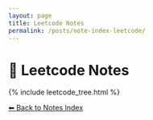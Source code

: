 ```yaml
---
layout: page
title: Leetcode Notes
permalink: /posts/note-index-leetcode/
---
```


<style>
/* 控制 summary 的折叠箭头与字体大小 */
details > summary {
  font-size: 1.0rem;
  font-weight: bold;
  cursor: pointer;
  list-style: none;
  display: flex;
  align-items: center;
  margin: 1rem 0;
}

details > summary::before {
  content: "▶";
  margin-right: 0.5rem;
  transform: rotate(0deg);
  transition: transform 0.2s ease;
}

details[open] > summary::before {
  transform: rotate(90deg);
}

/* 链接样式 */
.leetcode-link a {
  font-size: 1.0rem;
  text-decoration: underline;
  color: #333;
  transition: color 0.2s ease;
}

.leetcode-link a:hover {
  color: #007acc;
}
</style>

# 📗 Leetcode Notes
<!-- 
{% assign lc_notes = site.posts | where_exp: "item", "item.categories contains 'Leetcode_Notes'" | sort: "date" | reverse %}
{% assign grouped = lc_notes | group_by_exp: "post", "post.categories[1]" %}

{% for group in grouped %}
  <details>
    <summary>{{ group.name }}</summary>
    <ul>
      {% for post in group.items %}
        <li class="leetcode-link"><a href="{{ post.url }}">{{ post.title }}</a></li>
      {% endfor %}
    </ul>
  </details>
{% endfor %} -->

{% include leetcode_tree.html %}

<p><a href="/posts/">⬅ Back to Notes Index</a></p>
